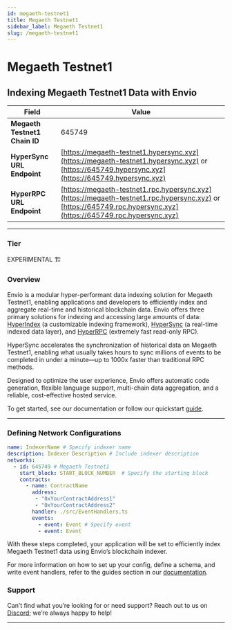 ```yaml
---
id: megaeth-testnet1
title: Megaeth Testnet1
sidebar_label: Megaeth Testnet1
slug: /megaeth-testnet1
---
```


# Megaeth Testnet1

## Indexing Megaeth Testnet1 Data with Envio

| **Field**                     | **Value**                                                                                          |
|-------------------------------|----------------------------------------------------------------------------------------------------|
| **Megaeth Testnet1 Chain ID**     | 645749                                                                                            |
| **HyperSync URL Endpoint**    | [https://megaeth-testnet1.hypersync.xyz](https://megaeth-testnet1.hypersync.xyz) or [https://645749.hypersync.xyz](https://645749.hypersync.xyz) |
| **HyperRPC URL Endpoint**     | [https://megaeth-testnet1.rpc.hypersync.xyz](https://megaeth-testnet1.rpc.hypersync.xyz) or [https://645749.rpc.hypersync.xyz](https://645749.rpc.hypersync.xyz) |

---

### Tier

EXPERIMENTAL 🏗️

### Overview

Envio is a modular hyper-performant data indexing solution for Megaeth Testnet1, enabling applications and developers to efficiently index and aggregate real-time and historical blockchain data. Envio offers three primary solutions for indexing and accessing large amounts of data: [HyperIndex](/docs/HyperIndex/overview) (a customizable indexing framework), [HyperSync](/docs/HyperSync/overview) (a real-time indexed data layer), and [HyperRPC](/docs/HyperRPC/overview-hyperrpc) (extremely fast read-only RPC).

HyperSync accelerates the synchronization of historical data on Megaeth Testnet1, enabling what usually takes hours to sync millions of events to be completed in under a minute—up to 1000x faster than traditional RPC methods.

Designed to optimize the user experience, Envio offers automatic code generation, flexible language support, multi-chain data aggregation, and a reliable, cost-effective hosted service.

To get started, see our documentation or follow our quickstart [guide](/docs/HyperIndex/contract-import).

---

### Defining Network Configurations

```yaml
name: IndexerName # Specify indexer name
description: Indexer Description # Include indexer description
networks:
  - id: 645749 # Megaeth Testnet1  
    start_block: START_BLOCK_NUMBER  # Specify the starting block
    contracts:
      - name: ContractName
        address:
         - "0xYourContractAddress1"
         - "0xYourContractAddress2"
        handler: ./src/EventHandlers.ts
        events:
          - event: Event # Specify event
          - event: Event
```

With these steps completed, your application will be set to efficiently index Megaeth Testnet1 data using Envio’s blockchain indexer.

For more information on how to set up your config, define a schema, and write event handlers, refer to the guides section in our [documentation](/docs/HyperIndex/configuration-file).

### Support

Can’t find what you’re looking for or need support? Reach out to us on [Discord](https://discord.com/invite/Q9qt8gZ2fX); we’re always happy to help!

---
